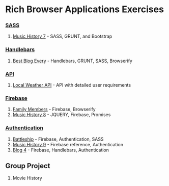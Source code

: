 # Rich Browser Applications Exercises

### [SASS](../resources/RBA_MEDIA_QUERIES.md)
1. [Music History 7](RBA_SASS_MUSIC_HISTORY_07.md) - SASS, GRUNT, and Bootstrap


### [Handlebars](../resources/RBA_HANDLEBARS.md)
1. [Best Blog Every](RBA_HANDLEBARS_BLOG.md) - Handlebars, GRUNT, SASS, Browserify


### [API](../resources/RBA_API_CONCEPTS.md)
1. [Local Weather API](RBA_API_WEATHER_APP.md) - API with detailed user requirements


### [Firebase](../resources/RBA_FIREBASE_CONCEPTS.md)
1. [Family Members](RBA_FAMILY_MEMBERS.md) - Firebase, Browserify
1. [Music History 8](RBA_MUSIC_HISTORY_08.md) - JQUERY, Firebase, Promises


### [Authentication](../resources/RBA_AUTHENTICATION.md)
1. [Battleship](RBA_BATTLESHIP.md) - Firebase, Authentication, SASS
1. [Music History 9](RBA_MUSIC_HISTORY_09.md) - Firebase reference, Authentication
1. [Blog 4](RBA_BLOG_04.md) - Firebase, Handlebars, Authentication


## Group Project
1. Movie History
